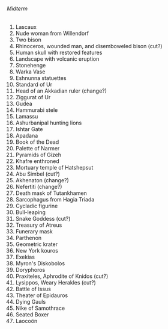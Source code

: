 ###### Midterm
1. Lascaux
2. Nude woman from Willendorf
3. Two bison
4. Rhinoceros, wounded man, and disemboweled bison (cut?)
5. Human skull with restored features
6. Landscape with volcanic eruption
7. Stonehenge
8. Warka Vase
9. Eshnunna statuettes
10. Standard of Ur
11. Head of an Akkadian ruler (change?)
12. Ziggurat of Ur
13. Gudea
14. Hammurabi stele
15. Lamassu
16. Ashurbanipal hunting lions
17. Ishtar Gate
18. Apadana
19. Book of the Dead
20. Palette of Narmer
21. Pyramids of Gizeh
22. Khafre enthroned
23. Mortuary temple of Hatshepsut
24. Abu Simbel (cut?)
25. Akhenaton (change?)
26. Nefertiti (change?)
27. Death mask of Tutankhamen
28. Sarcophagus from Hagia Triada
29. Cycladic figurine
30. Bull-leaping
31. Snake Goddess (cut?)
32. Treasury of Atreus
33. Funerary mask
34. Parthenon
35. Geometric krater
36. New York kouros
37. Exekias
38. Myron's Diskobolos
39. Doryphoros
40. Praxiteles, Aphrodite of Knidos (cut?)
41. Lysippos, Weary Herakles (cut?)
42. Battle of Issus
43. Theater of Epidauros
44. Dying Gauls
45. Nike of Samothrace
46. Seated Boxer
47. Laocoön
